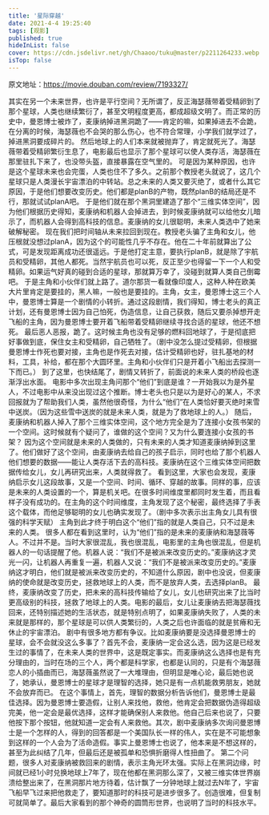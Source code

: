 ```yaml
---
title: '星际穿越'
date: 2021-4-4 19:25:40
tags: [观影]
published: true
hideInList: false
cover: https://cdn.jsdelivr.net/gh/Chaaoo/tuku@master/p2211264233.webp
isTop: false
---
```

原文地址：https://movie.douban.com/review/7193327/


其实在另一个未来世界，也许是平行空间？无所谓了，反正海瑟薇带着受精卵到了那个星球，人类也继续繁衍了，甚至文明程度更高，都成超级文明了。而正常的历史中，曼恩博士被炸了，麦康纳掉进黑洞跪了——肯定的嘛，如果掉进去不会跪，在分离的时候，海瑟薇也不会哭的那么伤心，也不符合常理，小学我们就学过了，掉进黑洞要成碎片的。
然后地球上的人们本来就被抛弃了，肯定就死光了。海瑟薇带着受精卵繁衍生息了，电影最后也显示了那个星球可以使人类存活，海瑟薇在那里驻扎下来了，也没带头盔，直接暴露在空气里的。
可是因为某种原因，也许是这个星球未来也会完蛋，人类也住不了多久。之前那个教授老头就说了，这几个星球只是人类漫长宇宙漂泊的中转站。总之未来的人类又要灭绝了，或者什么其它原因，于是他们想要改变历史。他们都是planB的产物，既然planB的结局还是不行，那就试试planA吧。
于是他们就在那个黑洞里建造了那个“三维实体空间”，因为他们根据历史得知，麦康纳和机器人会掉进去，到时候麦康纳就可以给他女儿暗示了，而机器人会得到高科技的信息。麦康纳的女儿很聪明，未来人类选中了她来破解秘密。
现在我们把时间轴从未来拉回到现在。教授老头骗了主角和女儿，他压根就没想过planA，因为这个的可能性几乎不存在。他在二十年前就算出了公式，可是发现距离成功还很遥远。于是他打定主意，要执行planB，就是除了宇航员和受精卵，其他人都死。当然宇航员也可以死，反正至少也得留一下一个人和受精卵。如果运气好真的碰到合适的星球，那就算万幸了，没碰到就算人类自己倒霉吧。
于是主角和小伙伴们就上路了。道尔那货一看就像印度人，这种人种在欧美大片里肯定是要挂的，黑人嘛，一般也是要挂的。主角，女主，曼恩博士这三个人中，曼恩博士算是一个剧情的小转折。通过这段剧情，我们得知，博士老头的真正计划，还有曼恩博士因为自己怕死，伪造信息，让自己获救，随后又要杀掉想开走飞船的主角，因为曼恩博士要开着飞船带着受精卵继续寻找合适的星球，他还不想死。
最后恶人恶报，跪了。这时候主角也没有足够的燃料回地球了，于是彻底把好事做到底，保住女主和受精卵，自己牺牲了。（剧中没怎么提过受精卵，但根据曼恩博士作死也要对接，主角也是作死去对接，估计受精卵也好，驻扎基地的材料，工具，补给，都在那个大圆环里。主角和小伙伴们只是开着小飞船出去探测一下而已。）
到了这里，也快结尾了，剧情又转折了，前面说的未来人类的桥段也逐渐浮出水面。
电影中多次出现主角问那个“他们”到底是谁？一开始我以为是外星人，不过电影中从来没出现过这个推断。博士老头也只是以为是好心的某人，不求回报就为了帮助我们人类，虽然他很奇怪，为什么“他们”在人类恰好要灭绝时来雪中送炭。（因为这些雪中送炭的就是未来人类，就是为了救地球上的人。）
随后，麦康纳和机器人掉入了那个三维实体空间，这个地方完全是为了连接小女孩书架的一个空间。这时候就有个疑问了，谁做的这个空间？又为什么要连接小女孩的书架？
因为这个空间就是未来的人类做的，只有未来的人类才知道麦康纳掉到这里了。他们做好了这个空间，由麦康纳去给自己的孩子启示，同时也给了那个机器人他们想要的数据——能让人类存活下去的高科技。麦康纳在这个三维实体空间把数据传给女儿，女儿再研究出来，人类就得救了。
看到这里，大家也会发现，麦康纳启示女儿这段故事，又是一个空间、时间、循环、穿越的故事。同样的事，应该是未来的人类设置的一个，算是机关吧。在很多时间维度里都同时发生着，而且看样子没有成功的。在主角的这个时间维度，主角发现了这个秘密，最终选择了手表这个载体，而他足够聪明的女儿也确实发现了。（剧中多次表示出主角女儿具有很强的科学天赋）
主角到此才终于明白这个“他们”指的就是人类自己，只不过是未来的人类。
很多人都在看到这里时，认为“他们”指的是未来的麦康纳和海瑟薇等人。不过并不是。当时大家很混乱，我也很混乱，电影里的主角也很混乱，但是机器人的一句话提醒了他。机器人说：“我们不是被派来改变历史的。”麦康纳这才灵光一闪，让机器人再重复一遍，机器人又说：“我们不是被派来改变历史的。”麦康纳这才明白，他们就是被派来改变历史的，不知道什么原因，剧中也没说，但麦康纳的使命就是改变历史，拯救地球上的人类，而不是放弃人类，去选择planB。
最终，麦康纳改变了历史，把未来的高科技传输给了女儿，女儿也研究出来了比当时更高级别的科技，拯救了地球上的人类。电影的最后，女儿让麦康纳去把海瑟薇找回来，还特别描述她的生活状态，就是特别点明了，如果麦康纳失败了，人类的未来就是那样的，那个星球是可以供人类繁衍的，人类之后也许面临的就是贫瘠和无休止的宇宙漂泊。
剧中有很多地方都有争议。比如麦康纳要是没选择曼恩博士的星球，会不会就没这么多事了？首先不会，麦康纳一定会这么选，因为这是已经发生过的事情了，在未来人类的世界中，这是既定事实。而麦康纳这么选择也是有充分理由的，当时在场的三个人，两个都是科学家，也都是认同的，只是有个海瑟薇恋人的小插曲而已，海瑟薇虽然说了一大堆理由，但明显是唯心论，最后她也说了，她承认，曼恩博士的星球才是理智的选择，她只是有一点机能救男朋友，她就不会放弃而已。
在这个事情上，首先，理智的数据分析告诉他们，曼恩博士是最佳选择。因为曼恩博士要造假，让别人来找他，救他，他肯定会把数据伪造得超级完美，他一定会是最优选择，这样才能确保别人来救他。他自己后来也说了，只要他按下那个按钮，他就知道一定会有人来救他。其次，剧中麦康纳多次询问曼恩博士是一个怎样的人，得到的回答都是一个美国队长一样的伟人，实在是不可能想象到这样的一个人会为了活命造假。事实上曼恩博士也说了，他本来是不想这样的，甚至为此纠结了几年，但最后还是被孤单和恐惧折磨得人性扭曲了。
第二个问题，很多人对麦康纳被救回来的剧情，表示主角光环太强。实际上在黑洞边缘，时间就已经1小时兑换地球上7年了，现在他都在黑洞那么深了，又被三维实体世界崩溃给整出来了，在黑洞那片地方待着，估计飘了一分钟地球上就过去N年了，宇宙飞船早飞过来把他救走了，要知道那时的科技可是进步很多了。创造很难，但复制可就简单了。最后大家看到的那个神奇的圆筒形世界，也说明了当时的科技水平。